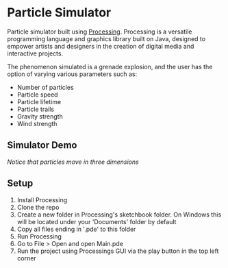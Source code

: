 # Particle Simulator
Particle simulator built using [Processing](https://processing.org/). Processing is a versatile programming language and graphics library built on Java, designed to empower artists and designers in the creation of digital media and interactive projects.

The phenomenon simulated is a grenade explosion, and the user has the option of varying various parameters such as:
- Number of particles
- Particle speed
- Particle lifetime
- Particle trails
- Gravity strength
- Wind strength

## Simulator Demo



_Notice that particles move in three dimensions_

## Setup

1. Install Processing
2. Clone the repo
3. Create a new folder in Processing's sketchbook folder. On Windows this will be located under your 'Documents' folder by default
4. Copy all files ending in '.pde' to this folder
5. Run Processing
6. Go to File > Open and open Main.pde
7. Run the project using Processings GUI via the play button in the top left corner
